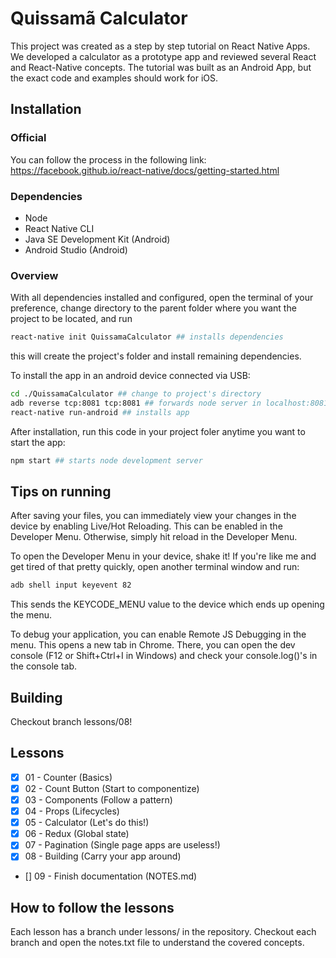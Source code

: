 # Quissamã Calculator

This project was created as a step by step tutorial on React Native Apps.
We developed a calculator as a prototype app and reviewed several React and React-Native concepts.
The tutorial was built as an Android App, but the exact code and examples should work for iOS.

## Installation

### Official

You can follow the process in the following link:
<https://facebook.github.io/react-native/docs/getting-started.html>

### Dependencies

* Node
* React Native CLI
* Java SE Development Kit (Android)
* Android Studio (Android)

### Overview

With all dependencies installed and configured, open the terminal of your preference, change directory to the parent folder where you want the project to be located, and run

~~~~bash
react-native init QuissamaCalculator ## installs dependencies
~~~~

this will create the project's folder and install remaining dependencies.

To install the app in an android device connected via USB:

~~~~bash
cd ./QuissamaCalculator ## change to project's directory
adb reverse tcp:8081 tcp:8081 ## forwards node server in localhost:8081 to device's 8081 port
react-native run-android ## installs app
~~~~

After installation, run this code in your project foler anytime you want to start the app:

~~~~bash
npm start ## starts node development server
~~~~

## Tips on running

After saving your files, you can immediately view your changes in the device by enabling Live/Hot Reloading. This can be enabled in the Developer Menu.
Otherwise, simply hit reload in the Developer Menu.

To open the Developer Menu in your device, shake it!
If you're like me and get tired of that pretty quickly, open another terminal window and run:

~~~~bash
adb shell input keyevent 82
~~~~

This sends the KEYCODE_MENU value to the device which ends up opening the menu.

To debug your application, you can enable Remote JS Debugging in the menu. This opens a new tab in Chrome. There, you can open the dev console (F12 or Shift+Ctrl+I in Windows) and check your console.log()'s in the console tab.

## Building

Checkout branch lessons/08!

## Lessons

- [x] 01 - Counter (Basics)
- [x] 02 - Count Button (Start to componentize)
- [x] 03 - Components (Follow a pattern)
- [x] 04 - Props (Lifecycles)
- [x] 05 - Calculator (Let's do this!)
- [x] 06 - Redux (Global state)
- [x] 07 - Pagination (Single page apps are useless!)
- [x] 08 - Building (Carry your app around)
- [] 09 - Finish documentation (NOTES.md)


## How to follow the lessons

Each lesson has a branch under lessons/ in the repository. Checkout each branch and open the notes.txt file to understand the covered concepts.
